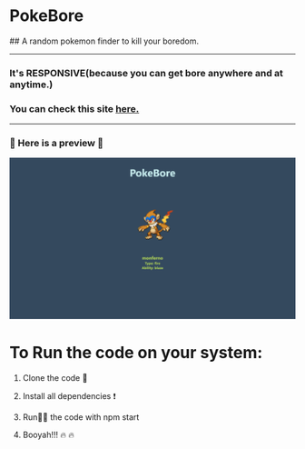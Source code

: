 <h1 center> PokeBore </h1>
## A random pokemon finder to kill your boredom.

-------------------------------------------------------------------

### It's RESPONSIVE(because you can get bore anywhere and at anytime.)
### You can check this site [here.](https://pokebore.netlify.app/)
-------------------------------------------------------------------------
###  👀 Here is a preview 👀

![](./public/images/ss.png)

# To Run the code on your system: 

1. Clone the code 💾

2. Install all dependencies  ❗ 

3. Run🏃‍♂️ the code with npm start

4. Booyah!!! 🔥 🔥
